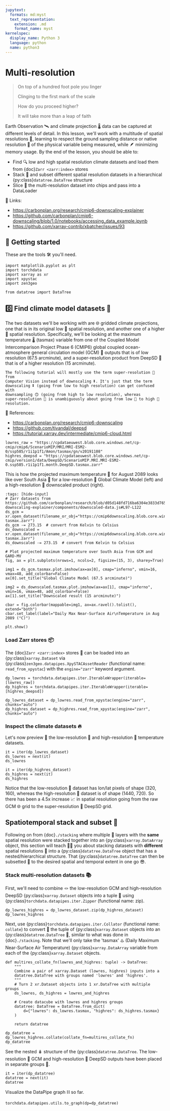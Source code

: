 ```yaml
---
jupytext:
  formats: md:myst
  text_representation:
    extension: .md
    format_name: myst
kernelspec:
  display_name: Python 3
  language: python
  name: python3
---
```


# Multi-resolution

> On top of a hundred foot pole you linger
>
> Clinging to the first mark of the scale
>
> How do you proceed higher?
>
> It will take more than a leap of faith

Earth Observation 🛰️ and climate projection 🌡️ data can be captured at
different levels of detail. In this lesson, we'll work with a multitude of
spatial resolutions 📏, learning to respect the ground sampling distance or
native resolution 🔬 of the physical variable being measured, while 🪶
minimizing memory usage. By the end of the lesson, you should be able to:

- Find 🔍 low and high spatial resolution climate datasets and load them from
  {doc}`Zarr <zarr:index>` stores
- Stack 🥞 and subset different spatial resolution datasets in a hierarchical
  {py:class}`datatree.DataTree` structure
- Slice 🔪 the multi-resolution dataset into chips and pass into a DataLoader

🔗 Links:
- https://carbonplan.org/research/cmip6-downscaling-explainer
- https://github.com/carbonplan/cmip6-downscaling/blob/1.0/notebooks/accessing_data_example.ipynb
- https://github.com/xarray-contrib/xbatcher/issues/93

## 🎉 **Getting started**

These are the tools 🛠️ you'll need.

```{code-cell}
import matplotlib.pyplot as plt
import torchdata
import xarray as xr
import xpystac
import zen3geo

from datatree import DataTree
```

## 0️⃣ Find climate model datasets 🪸

The two datasets we'll be working with are 🌐 gridded climate projections, one
that is in its original low 🔅 spatial resolution, and another one of a
higher 🔆 spatial resolution. Specifically, we'll be looking at the maximum
temperature 🌡️ (tasmax) variable from one of the Coupled Model Intercomparison
Project Phase 6 (CMIP6) global coupled ocean-atmosphere general circulation
model (GCM) 💨 outputs that is of low resolution (67.5 arcminute), and a
super-resolution product from DeepSD 🤔 that is of a higher resolution (15
arcminute).

```{note}
The following tutorial will mostly use the term super-resolution 🔭 from
Computer Vision instead of downscaling ⏬. It's just that the term
downscaling ⏬ (going from low to high resolution) can get confused with
downsampling 🙃 (going from high to low resolution), whereas
super-resolution 🔭 is unambiguously about going from low 🔅 to high 🔆
resolution.
```

🔖 References:
- https://carbonplan.org/research/cmip6-downscaling
- https://github.com/tjvandal/deepsd
- https://tutorial.xarray.dev/intermediate/cmip6-cloud.html

```{code-cell}
lowres_raw = "https://cpdataeuwest.blob.core.windows.net/cp-cmip/cmip6/ScenarioMIP/MRI/MRI-ESM2-0/ssp585/r1i1p1f1/Amon/tasmax/gn/v20191108"
highres_deepsd = "https://cpdataeuwest.blob.core.windows.net/cp-cmip/version1/data/DeepSD/ScenarioMIP.MRI.MRI-ESM2-0.ssp585.r1i1p1f1.month.DeepSD.tasmax.zarr"
```

This is how the projected maximum temperature 🥵 for August 2089 looks like over
South Asia 🪷 for a low-resolution 🔅 Global Climate Model (left) and a
high-resolution 🔆 downscaled product (right).

```{code-cell}
:tags: [hide-input]
# Zarr datasets from https://github.com/carbonplan/research/blob/d05d148fd716ba6304e3833d765069dd890eaf4a/articles/cmip6-downscaling-explainer/components/downscaled-data.js#L97-L122
ds_gcm = xr.open_dataset(filename_or_obj="https://cmip6downscaling.blob.core.windows.net/vis/article/fig1/regions/india/gcm-tasmax.zarr")
ds_gcm -= 273.15  # convert from Kelvin to Celsius
ds_downscaled = xr.open_dataset(filename_or_obj="https://cmip6downscaling.blob.core.windows.net/vis/article/fig1/regions/india/downscaled-tasmax.zarr")
ds_downscaled -= 273.15  # convert from Kelvin to Celsius

# Plot projected maximum temperature over South Asia from GCM and GARD-MV
fig, ax = plt.subplots(nrows=1, ncols=2, figsize=(15, 3), sharey=True)

img1 = ds_gcm.tasmax.plot.imshow(ax=ax[0], cmap="inferno", vmin=16, vmax=48, add_colorbar=False)
ax[0].set_title("Global Climate Model (67.5 arcminute)")

img2 = ds_downscaled.tasmax.plot.imshow(ax=ax[1], cmap="inferno", vmin=16, vmax=48, add_colorbar=False)
ax[1].set_title("Downscaled result (15 arcminute)")

cbar = fig.colorbar(mappable=img1, ax=ax.ravel().tolist(), extend="both")
cbar.set_label(label="Daily Max Near-Surface Air\nTemperature in Aug 2089 (°C)")

plt.show()
```

### Load Zarr stores 📦

The {doc}`Zarr <zarr:index>` stores 🧊 can be loaded into an
{py:class}`xarray.Dataset` via {py:class}`zen3geo.datapipes.XpySTACAssetReader`
(functional name: ``read_from_xpystac``) with the `engine="zarr"` keyword
argument.

```{code-cell}
dp_lowres = torchdata.datapipes.iter.IterableWrapper(iterable=[lowres_raw])
dp_highres = torchdata.datapipes.iter.IterableWrapper(iterable=[highres_deepsd])

dp_lowres_dataset = dp_lowres.read_from_xpystac(engine="zarr", chunks="auto")
dp_highres_dataset = dp_highres.read_from_xpystac(engine="zarr", chunks="auto")
```

### Inspect the climate datasets 🔥

Let's now preview 👀 the low-resolution 🔅 and high-resolution 🔆 temperature
datasets.

```{code-cell}
it = iter(dp_lowres_dataset)
ds_lowres = next(it)
ds_lowres
```

```{code-cell}
it = iter(dp_highres_dataset)
ds_highres = next(it)
ds_highres
```

Notice that the low-resolution 🔅 dataset has lon/lat pixels of shape
(320, 160), whereas the high-resolution 🔆 dataset is of shape (1440, 720). So
there has been a 4.5x increase 📈 in spatial resolution going from the raw GCM
🌐 grid to the super-resolution 🔭 DeepSD grid.


## Spatiotemporal stack and subset 🍱

Following on from {doc}`./stacking` where multiple 🥞 layers with the **same**
spatial resolution were stacked together into an {py:class}`xarray.DataArray`
object, this section will teach 🧑‍🏫 you about stacking datasets with
**different** spatial resolutions 📶 into a {py:class}`datatree.DataTree`
object that has a nested/hierarchical structure. That
{py:class}`datatree.DataTree` can then be subsetted 🥮 to the desired spatial
and temporal extent in one go 😎.

### Stack multi-resolution datasets 📚

First, we'll need to combine 🪢 the low-resolution GCM and high-resolution
DeepSD {py:class}`xarray.Dataset` objects into a tuple 🎵 using
{py:class}`torchdata.datapipes.iter.Zipper` (functional name: zip).

```{code-cell}
dp_lowres_highres = dp_lowres_dataset.zip(dp_highres_dataset)
dp_lowres_highres
```

Next, use {py:class}`torchdata.datapipes.iter.Collator` (functional name:
`collate`) to convert 🤸 the tuple of {py:class}`xarray.Dataset` objects into
an {py:class}`datatree.DataTree` 🎋, similar to what was done in
{doc}`./stacking`. Note that we'll only take the 'tasmax' ♨️ (Daily Maximum
Near-Surface Air Temperature) {py:class}`xarray.DataArray` variable from each
of the {py:class}`xarray.Dataset` objects.

```{code-cell}
def multires_collate_fn(lowres_and_highres: tuple) -> DataTree:
    """
    Combine a pair of xarray.Dataset (lowres, highres) inputs into a
    datatree.DataTree with groups named 'lowres' and 'highres'.
    """
    # Turn 2 xr.Dataset objects into 1 xr.DataTree with multiple groups
    ds_lowres, ds_highres = lowres_and_highres

    # Create datacube with lowres and highres groups
    datatree: DataTree = DataTree.from_dict(
        d={"lowres": ds_lowres.tasmax, "highres": ds_highres.tasmax}
    )

    return datatree
```

```{code-cell}
dp_datatree = dp_lowres_highres.collate(collate_fn=multires_collate_fn)
dp_datatree
```

See the nested 🪆 structure of the {py:class}`datatree.DataTree`. The
low-resolution 🔅 GCM and high-resolution 🔆 DeepSD outputs have been placed in
separate groups 🖖.

```{code-cell}
it = iter(dp_datatree)
datatree = next(it)
datatree
```

Visualize the DataPipe graph ⛓️ so far.

```{code-cell}
torchdata.datapipes.utils.to_graph(dp=dp_datatree)
```
